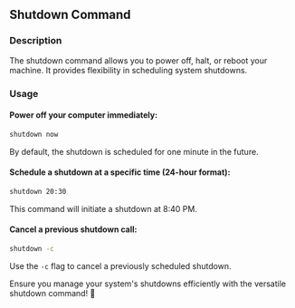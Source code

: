 ## Shutdown Command

### Description

The shutdown command allows you to power off, halt, or reboot your machine. It provides flexibility in scheduling system shutdowns.

### Usage

#### Power off your computer immediately:
```bash
shutdown now
```

By default, the shutdown is scheduled for one minute in the future.

#### Schedule a shutdown at a specific time (24-hour format):
```bash
shutdown 20:30
```

This command will initiate a shutdown at 8:40 PM.

#### Cancel a previous shutdown call:
```bash
shutdown -c
```

Use the `-c` flag to cancel a previously scheduled shutdown.

Ensure you manage your system's shutdowns efficiently with the versatile shutdown command! 🚀